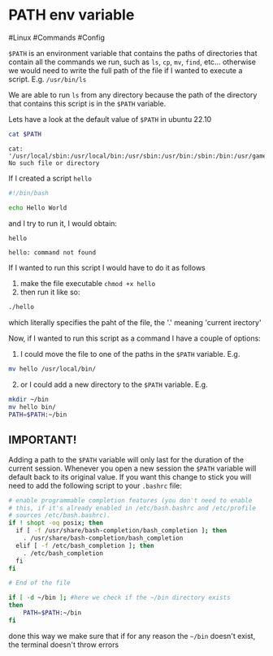 # PATH env variable
#Linux #Commands #Config

`$PATH` is an environment variable that contains the paths of directories that contain all the commands we run, such as `ls`, `cp`, `mv`, `find`, etc... otherwise we would need to write the full path of the file if I wanted to execute a script. E.g. `/usr/bin/ls` 

We are able to run `ls` from any directory because the path of the directory that contains this script is in the `$PATH` variable.

Lets have a look at the default value of `$PATH` in ubuntu 22.10
```bash
cat $PATH
```
```
cat: '/usr/local/sbin:/usr/local/bin:/usr/sbin:/usr/bin:/sbin:/bin:/usr/games:/usr/local/games:/snap/bin': No such file or directory
```

If I created a script `hello`
```bash
#!/bin/bash

echo Hello World

```

and I try to run it, I would obtain:
```bash
hello
```
```
hello: command not found
```

If I wanted to run this script I would have to do it as follows
1. make the file executable `chmod +x hello`
2. then run it like so:
```bash
./hello
```
which literally specifies the paht of the file, the '.' meaning 'current irectory'

Now, if I wanted to run this script as a command I have a couple of options:
1. I could move the file to one of the paths in the `$PATH` variable. 
E.g. 
```bash
mv hello /usr/local/bin/
```

2. or I could add a new directory to the `$PATH` variable. E.g.
```bash
mkdir ~/bin
mv hello bin/
PATH=$PATH:~/bin  
```

## IMPORTANT!
Adding a path to the `$PATH` variable will only last for the duration of the current session. Whenever you open a new session the `$PATH` variable will default back to its original value.
If you want this change to stick you will need to add the following script to your `.bashrc` file:

```bash
# enable programmable completion features (you don't need to enable
# this, if it's already enabled in /etc/bash.bashrc and /etc/profile
# sources /etc/bash.bashrc).
if ! shopt -oq posix; then
  if [ -f /usr/share/bash-completion/bash_completion ]; then
    . /usr/share/bash-completion/bash_completion
  elif [ -f /etc/bash_completion ]; then
    . /etc/bash_completion
  fi
fi

# End of the file

if [ -d ~/bin ]; #here we check if the ~/bin directory exists
then
	PATH=$PATH:~/bin
fi

```

done this way we make sure that if for any reason the `~/bin` doesn't exist, the terminal doesn't throw errors